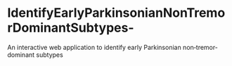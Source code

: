 # IdentifyEarlyParkinsonianNonTremorDominantSubtypes-
An interactive web application to identify early Parkinsonian non‐tremor‐dominant subtypes

